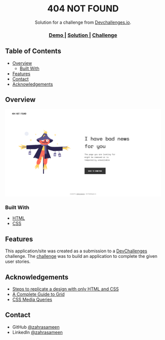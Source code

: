 <h1 align="center">404 NOT FOUND</h1>

<div align="center">
   Solution for a challenge from  <a href="http://devchallenges.io" target="_blank">Devchallenges.io</a>.
</div>

<div align="center">
  <h3>
    <a href="https://404-not-found-0a1ae1.netlify.app/">
      Demo
    </a>
    <span> | </span>
    <a href="https://devchallenges.io/solutions/FAadlfUQdudKs0fL1qgc">
      Solution
    </a>
    <span> | </span>
    <a href="https://devchallenges.io/challenges/wBunSb7FPrIepJZAg0sY">
      Challenge
    </a>
  </h3>
</div>

## Table of Contents

- [Overview](#overview)
  - [Built With](#built-with)
- [Features](#features)
- [Contact](#contact)
- [Acknowledgements](#acknowledgements)

## Overview

![screenshot](https://github.com/zahrasameen/404-page/blob/master/overview.png)

### Built With

- [HTML](https://html.com/)
- [CSS](https://html.com/css/)


## Features

This application/site was created as a submission to a [DevChallenges](https://devchallenges.io/challenges) challenge. The [challenge](https://devchallenges.io/challenges/wBunSb7FPrIepJZAg0sY) was to build an application to complete the given user stories.


## Acknowledgements

- [Steps to replicate a design with only HTML and CSS](https://devchallenges-blogs.web.app/how-to-replicate-design/)
- [A Complete Guide to Grid](https://css-tricks.com/snippets/css/complete-guide-grid/)
- [CSS Media Queries](https://www.w3schools.com/css/css3_mediaqueries.asp)

## Contact

- GitHub [@zahrasameen](https://github.com/zahrasameen)
- LinkedIn [@zahrasameen](https://www.linkedin.com/in/zahrasameen/)
